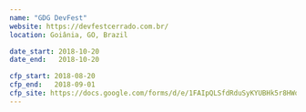 ```yaml
---
name: "GDG DevFest"
website: https://devfestcerrado.com.br/
location: Goiânia, GO, Brazil

date_start: 2018-10-20
date_end:   2018-10-20

cfp_start: 2018-08-20
cfp_end:   2018-09-01
cfp_site: https://docs.google.com/forms/d/e/1FAIpQLSfdRduSyKYUBHk5r8HWq4Dpj6xNk5kfwEzoeQfkGpnUDXFNGw/viewform
---
```

